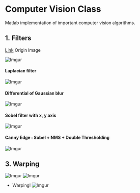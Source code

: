 # Computer Vision Class

Matlab implementation of important computer vision algorithms.

## 1. Filters
[Link](https://github.com/yunsu3042/snu-2019-computer-vision/tree/master/HW1/matlab)
Origin Image

![Imgur](https://i.imgur.com/zNpmprp.png)

#### Laplacian filter 
![Imgur](https://i.imgur.com/PdvCK8c.png)

#### Differential of Gaussian blur
![Imgur](https://i.imgur.com/GQdUIZQ.png)




#### Sobel filter with x, y axis

![Imgur](https://i.imgur.com/aV9q4Yu.png)

#### Canny Edge : Sobel + NMS + Double Thresholding 
![Imgur](https://i.imgur.com/aV9q4Yu.png)


## 3. Warping 

![Imgur](https://imgur.com/se9rEq5.png)
![Imgur](https://imgur.com/QRWYrdn.png)

- Warping!
![Imgur](https://imgur.com/1Sz5YbY.png)
